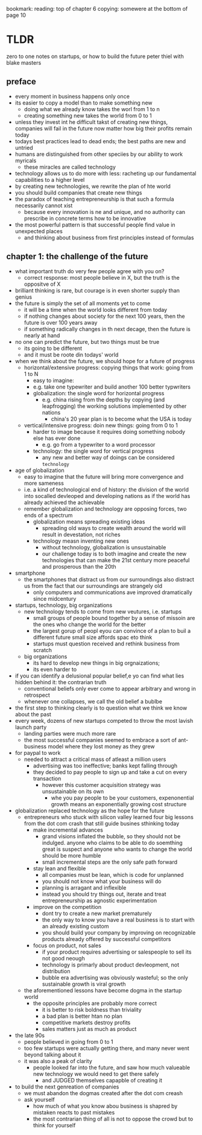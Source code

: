 bookmark:
  reading: top of chapter 6
  copying: somewere at the bottom of page 10

# TLDR

zero to one
notes on startups, or how to build the future
peter thiel with blake masters

## preface

- every moment in business happens only once
- its easier to copy a model than to make something new
  - doing what we already know takes the worl from 1 to n
  - creating something new takes the world from 0 to 1
- unless they invest int he difficult takst of creating new things, companies will fail in the future now matter how big their profits remain today
- todays best practices lead to dead ends; the best paths are new and untried
- humans are distinguished from other speciies by our ability to work myricals
  - these miracles are called technology
- technology allows us to do more with less: racheting up our fundamental capabilities to a higher level
- by creating new technologies, we rewrite the plan of hte world
- you should build companies that create new things
- the paradox of teaching entrepreneurship is that such a formula necessarily cannot xist
  - because every innovation is ne and unique, and no authority can prescribe in concrete terms how to be innovative
- the most powerful pattern is that successful people find value in unexpected places
  - and thinking about business from first principles instead of formulas
  
## chapter 1: the challenge of the future

- what important truth do very few people agree with you on?
  - correct response: most people believe in X, but the truth is the oppositve of X
- brilliant thinking is rare, but courage is in even shorter supply than genius
- the future is simply the set of all moments yet to come
  - it will be a time when the world looks different from today
  - if nothing changes about society for the next 100 years, then the future is over 100 years away
  - if something radically changes in th next decage, then the future is nearly at hand
- no one can predict the future, but two things must be true
  - its going to be different
  - and it must be roote din todays' world
- when we think about the future, we should hope for a future of progress
  - horizontal/extensive progress: copying things that work: going from 1 to N
    - easy to imagine:
    - e.g. take one typewriter and build another 100 better typwriters
    - globalization: the single word for horizontal progress
      - e.g. china rising from the depths by copying (and leapfrogging) the working solutions implemented by other nations
        - china's 20 year plan is to become what the USA is today
  - vertical/intensive progress: doin new things: going from 0 to 1
    - harder to image because it requires doing something nobody else has ever done
      - e.g. go from a typewriter to a word processor
    - technology: the single word for vertical progress
      - any new and better way of doings can be considered `technology`
- age of globalization
  - easy to imagine that the future will bring more convergence and more sameness
  - i.e. a kind of technological end of history: the division of the world into socalled devleoped and developing nations as if the world has already achieved the achievable
  - remember globalization and technology are opposing forces, two ends of a spectrum
    - globalization means spreading existing ideas
      - spreading old ways to create wealth around the world will result in devestation, not riches
    - technology measn inventing new ones
      - without technology, globalization is unsustainable
      - our challenge today is to  both imagine and create the new technologies that can make the 21st century more peaceful and prosperous than the 20th
- smartphone
  - the smartphones that distract us from our surroundings also distract us from the fact that our surroundings are strangely old
    - only computers and communications ave improved dramatically since midcentury
- startups, technology, big organizations
  - new technology tends to come from new veutures, i.e. startups
    - small groups of people bound together by a sense of missoin are the ones who change the world for the better
    - the largest gorup of peopl eyou can convince of a plan to buil a different future
    small size affords spac eto think
    - startups must question received and rethink business from scratch
  - big organizations
    - its hard to develop new things in big orgnaizations;
    - its even harder to
- if you can identify a delusional popular belief,e yo can find what lies hidden behind it: the contrarian truth
  - conventional beliefs only ever come to appear arbitrary and wrong in retrospect
  - whenever one collapses, we call the old belief a bublbe
- the first step to thinking clearly is to question what we think we know about the past
- every week, dozens of new startups competed to throw the most lavish launch party
  - landing parties were much more rare
  - the most successful companies seemed to embrace a sort of ant-business model where they lost money as they grew
- for paypal to work
  - needed to attract a critical mass of atleast a million users
    - advertising was too ineffective; banks kept falling through
    - they decided to pay people to sign up and take a cut on every transaction
      - however this customer acquisition strategy was unsustainable on its own
        - whe you pay people to be your customers, expenonential growth means an exponentially growing cost structure
- globalization replaced technology as the hope for the future
  - entrepreneurs  who stuck with silicon valley learned four big lessons from the dot com crash that still guide busines sthinking today
    - make incremental advances
      - grand visions inflated the bubble, so they should not be indulged. anyone who claims to be able to do soemthing great is suspect and anyone who wants to change the world should be more humble
      - small incremental steps are the only safe path forward
    - stay lean and flexible
      - all companies must be lean, which is code for unplanned
      - you should not know what your business will do
      - planning is arragant and inflexible
      - instead you should try things out, iterate and treat entrepreneurship as agnostic experimentation
    - improve on the competition
      - dont try to create a new market prematurely
      - the only way to know you have a real business is to start with an already existing custom
      - you should build your company by improving on recognizable products already offered by successful competitors
    - focus on product, not sales
      - if your product requires advertising or salespeople to sell its not good neough
      - technology is primarly about product devleopment, not distribution
      - bubble era advertising was obviously wasteful; so the only sustainable growth is viral growth
  - the aforementioned lessons have become dogma in the startup world
    - the opposite principles are probably more correct
      - it is better to risk boldness than triviality
      - a bad plan is better htan no plan
      - competitive markets destroy profits
      - sales matters just as much as product
- the late 90s
  - people believed in going from 0 to 1
  - too few startups were actually getting there, and many never went beyond talking about it
  - it was also a peak of clarity
    - people looked far into the future, and saw how much valueable new technology we would need to get there safely
      - and JUDGED themselves capapble of creating it
- to build the next genreation of companies
  - we must abandon the dogmas created after the dot com creash
  - ask yourself
    - how much of what you know abou business is shapred by mistaken reacts to past mistakes
    - the most contrarian thing of all is not to oppose the crowd but to think for yourself
